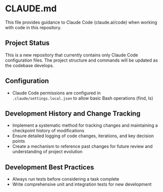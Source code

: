 # CLAUDE.md

This file provides guidance to Claude Code (claude.ai/code) when working with code in this repository.

## Project Status

This is a new repository that currently contains only Claude Code configuration files. The project structure and commands will be updated as the codebase develops.

## Configuration

- Claude Code permissions are configured in `.claude/settings.local.json` to allow basic Bash operations (find, ls)

## Development History and Change Tracking

- Implement a systematic method for tracking changes and maintaining a checkpoint history of modifications
- Ensure detailed logging of code changes, iterations, and key decision points
- Create a mechanism to reference past changes for future review and understanding of project evolution

## Development Best Practices

- Always run tests before considering a task complete
- Write comprehensive unit and integration tests for new development